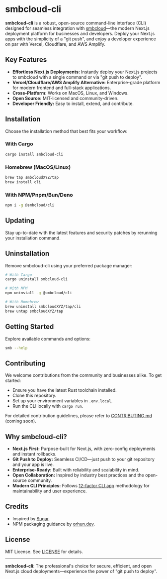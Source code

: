 # smbcloud-cli

**smbcloud-cli** is a robust, open-source command-line interface (CLI) designed for seamless integration with [smbcloud](https://smbcloud.xyz/)—the modern Next.js deployment platform for businesses and developers. Deploy your Next.js apps with the simplicity of a "git push", and enjoy a developer experience on par with Vercel, Cloudflare, and AWS Amplify.

## Key Features

- **Effortless Next.js Deployments:** Instantly deploy your Next.js projects to smbcloud with a single command or via "git push to deploy".
- **Vercel/Cloudflare/AWS Amplify Alternative:** Enterprise-grade platform for modern frontend and full-stack applications.
- **Cross-Platform:** Works on MacOS, Linux, and Windows.
- **Open Source:** MIT-licensed and community-driven.
- **Developer Friendly:** Easy to install, extend, and contribute.

## Installation

Choose the installation method that best fits your workflow:

### With Cargo

```bash
cargo install smbcloud-cli
```

### Homebrew (MacOS/Linux)

```bash
brew tap smbcloudXYZ/tap
brew install cli
```

### With NPM/Pnpm/Bun/Deno

```bash
npm i -g @smbcloud/cli
```

## Updating

Stay up-to-date with the latest features and security patches by rerunning your installation command.

## Uninstallation

Remove smbcloud-cli using your preferred package manager:

```bash
# With Cargo
cargo uninstall smbcloud-cli

# With NPM
npm uninstall -g @smbcloud/cli

# With Homebrew
brew uninstall smbcloudXYZ/tap/cli
brew untap smbcloudXYZ/tap 
```

## Getting Started

Explore available commands and options:

```bash
smb --help
```

## Contributing

We welcome contributions from the community and businesses alike. To get started:

- Ensure you have the latest Rust toolchain installed.
- Clone this repository.
- Set up your environment variables in `.env.local`.
- Run the CLI locally with `cargo run`.

For detailed contribution guidelines, please refer to [CONTRIBUTING.md](CONTRIBUTING.md) (coming soon).

## Why smbcloud-cli?

- **Next.js First:** Purpose-built for Next.js, with zero-config deployments and instant rollbacks.
- **Git Push to Deploy:** Seamless CI/CD—just push to your git repository and your app is live.
- **Enterprise-Ready:** Built with reliability and scalability in mind.
- **Open Collaboration:** Inspired by industry best practices and the open-source community.
- **Modern CLI Principles:** Follows [12-factor CLI app](https://medium.com/@jdxcode/12-factor-cli-apps-dd3c227a0e46) methodology for maintainability and user experience.

## Credits

- Inspired by [Sugar](https://github.com/metaplex-foundation/sugar).
- NPM packaging guidance by [orhun.dev](https://blog.orhun.dev/packaging-rust-for-npm/).

## License

MIT License. See [LICENSE](LICENSE) for details.

---

**smbcloud-cli**: The professional's choice for secure, efficient, and open Next.js cloud deployments—experience the power of "git push to deploy".
